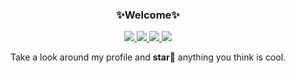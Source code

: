 <h3 align="center">✨Welcome✨</h3>

<p align="center">
	<a href= "https://github.com/yousefakbar/ ">
		<img src="https://img.icons8.com/clouds/75/000000/github.png"/>
	</a>
	<a href= "https://yousef.sh ">
		<img src="https://img.icons8.com/clouds/75/000000/domain.png"/>
	</a>
	<a href= "https://linkedin.com/in/yhakbar ">
		<img src="https://img.icons8.com/clouds/75/000000/linkedin.png"/>
	</a>
	<a href= "https://yousef.sh/files/resume.pdf ">
		<img src="https://img.icons8.com/clouds/75/000000/cloud-file.png"/>
	</a>
</p>

<p align="center">
Take a look around my profile and <b>star</b>🌟 anything you think is cool.
</p>

<!--
**yousefakbar/yousefakbar** is a ✨ _special_ ✨ repository because its `README.md` (this file) appears on your GitHub profile.

Here are some ideas to get you started:

- 🔭 I’m currently working on ...
- 🌱 I’m currently learning ...
- 👯 I’m looking to collaborate on ...
- 🤔 I’m looking for help with ...
- 💬 Ask me about ...
- 📫 How to reach me: ...
- 😄 Pronouns: ...
- ⚡ Fun fact: ...
-->
